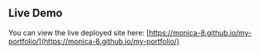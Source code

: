 ## Live Demo
You can view the live deployed site here: [https://monica-8.github.io/my-portfolio/](https://monica-8.github.io/my-portfolio/)
